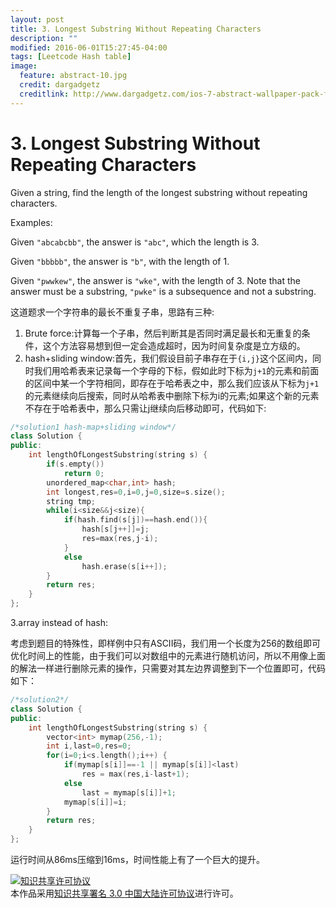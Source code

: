 ```yaml
---
layout: post
title: 3. Longest Substring Without Repeating Characters
description: ""
modified: 2016-06-01T15:27:45-04:00
tags: [Leetcode Hash table]
image:
  feature: abstract-10.jpg
  credit: dargadgetz
  creditlink: http://www.dargadgetz.com/ios-7-abstract-wallpaper-pack-for-iphone-5-and-ipod-touch-retina/
---
```


# 3. Longest Substring Without Repeating Characters

Given a string, find the length of the longest substring without repeating characters.

Examples:

Given ```"abcabcbb"```, the answer is ```"abc"```, which the length is 3.

Given ```"bbbbb"```, the answer is ```"b"```, with the length of 1.

Given ```"pwwkew"```, the answer is ```"wke"```, with the length of 3. Note that the answer must be a substring, ```"pwke"``` is a subsequence and not a substring.

这道题求一个字符串的最长不重复子串，思路有三种:

1. Brute force:计算每一个子串，然后判断其是否同时满足最长和无重复的条件，这个方法容易想到但一定会造成超时，因为时间复杂度是立方级的。
2. hash+sliding window:首先，我们假设目前子串存在于```{i,j}```这个区间内，同时我们用哈希表来记录每一个字母的下标，假如此时下标为```j+1```的元素和前面的区间中某一个字符相同，即存在于哈希表之中，那么我们应该从下标为```j+1```的元素继续向后搜索，同时从哈希表中删除下标为i的元素;如果这个新的元素不存在于哈希表中，那么只需让j继续向后移动即可，代码如下:


```c++
/*solution1 hash-map+sliding window*/
class Solution {
public:
    int lengthOfLongestSubstring(string s) {
        if(s.empty())
            return 0;
        unordered_map<char,int> hash;
        int longest,res=0,i=0,j=0,size=s.size();
        string tmp;
        while(i<size&&j<size){
            if(hash.find(s[j])==hash.end()){
                hash[s[j++]]=j;
                res=max(res,j-i);
            }
            else    
                hash.erase(s[i++]);
        }
        return res;
    }
};

```

3.array instead of hash:

考虑到题目的特殊性，即样例中只有ASCII码，我们用一个长度为256的数组即可优化时间上的性能，由于我们可以对数组中的元素进行随机访问，所以不用像上面的解法一样进行删除元素的操作，只需要对其左边界调整到下一个位置即可，代码如下：

```c++
/*solution2*/
class Solution {
public:
    int lengthOfLongestSubstring(string s) {
        vector<int> mymap(256,-1);
        int i,last=0,res=0;
        for(i=0;i<s.length();i++) {
            if(mymap[s[i]]==-1 || mymap[s[i]]<last)
                res = max(res,i-last+1);
            else
                last = mymap[s[i]]+1;
            mymap[s[i]]=i;
        }
        return res;
    }
};
```

运行时间从86ms压缩到16ms，时间性能上有了一个巨大的提升。

<a rel="license" href="http://creativecommons.org/licenses/by/3.0/cn/"><img alt="知识共享许可协议" style="border-width:0" src="https://i.creativecommons.org/l/by/3.0/cn/88x31.png" /></a><br />本作品采用<a rel="license" href="http://creativecommons.org/licenses/by/3.0/cn/">知识共享署名 3.0 中国大陆许可协议</a>进行许可。